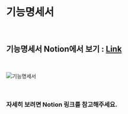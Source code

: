 # 기능명세서

<br>

## 기능명세서 Notion에서 보기 : [Link](https://western-tin-33b.notion.site/f58a5cef828d455ea33d6c351fcaf84d?v=79c7659073ea423cb6a25d902feb4011)

<br>

![기능명세서](https://user-images.githubusercontent.com/76838814/219303459-b34c7428-6e8e-4a05-8304-b71e5549e9e3.png)


<br>

### 자세히 보려면 Notion 링크를 참고해주세요.